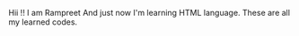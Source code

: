 Hii !!
      I am Rampreet
                   And just now I'm learning HTML language.
                                                  These are all my learned codes.
